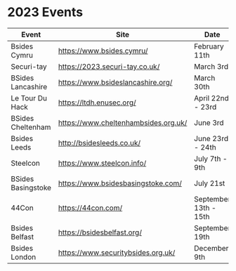 # 2023 Events

| Event              | Site                                 | Date                  |
|--------------------|--------------------------------------|-----------------------|
| Bsides Cymru       | https://www.bsides.cymru/            | February 11th         |
| Securi-tay         | https://2023.securi-tay.co.uk/       | March 3rd             |
| BSides Lancashire  | https://www.bsideslancashire.org/    | March 30th            |
| Le Tour Du Hack    | https://ltdh.enusec.org/             | April 22nd - 23rd     |
| BSides Cheltenham  | https://www.cheltenhambsides.org.uk/ | June 3rd              |
| Bsides Leeds       | http://bsidesleeds.co.uk/            | June 23rd - 24th      |
| Steelcon           | https://www.steelcon.info/           | July 7th - 9th        |
| BSides Basingstoke | https://www.bsidesbasingstoke.com/   | July 21st             |
| 44Con              | https://44con.com/                   | September 13th - 15th |
| Bsides Belfast     | https://bsidesbelfast.org/           | September 19th        |
| Bsides London      | https://www.securitybsides.org.uk/   | December 9th          |
